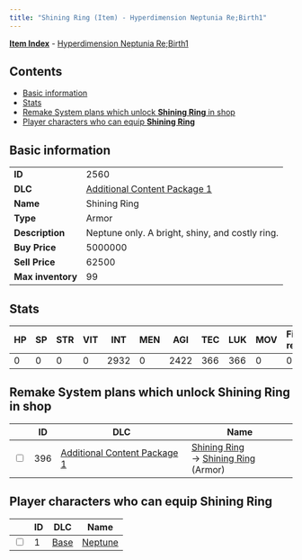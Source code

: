 ```yaml
---
title: "Shining Ring (Item) - Hyperdimension Neptunia Re;Birth1"
---
```


[**Item Index**](/neptunia/rb1/item/index.html) - [Hyperdimension Neptunia Re;Birth1](/neptunia/rb1)

## Contents

- [Basic information](#basic-information)
- [Stats](#stats)
- [Remake System plans which unlock **Shining Ring** in shop](#remake-system-plans-which-unlock-shining-ring-in-shop)
- [Player characters who can equip **Shining Ring**](#player-characters-who-can-equip-shining-ring)

## Basic information

|   |   |
| -- | -- |
| **ID** | 2560 |
| **DLC** | [Additional Content Package 1](/neptunia/rb1/dlc/10-pack1.html) |
| **Name** | Shining Ring |
| **Type** | Armor |
| **Description** | Neptune only. A bright, shiny, and costly ring. |
| **Buy Price** | 5000000 |
| **Sell Price** | 62500 |
| **Max inventory** | 99 |


## Stats

| HP | SP | STR | VIT | INT | MEN | AGI | TEC | LUK | MOV | Fire res. | Ice res. | Wind res. | Lightning res. |
| -- | -- | --- | --- | --- | --- | --- | --- | --- | --- | --------- | -------- | --------- | -------------- |
| 0 | 0 | 0 | 0 | 2932 | 0 | 2422 | 366 | 366 | 0 | 0 | 0 | 0 | 0 |


## Remake System plans which unlock **Shining Ring** in shop

|    | ID | DLC | Name |
| -- | -- | --- | ---- |
| <input type="checkbox" id="rb1-remake-10-396" class="trackbox" /> | 396 | [Additional Content Package 1](/neptunia/rb1/dlc/10-pack1.html) | [Shining Ring](/neptunia/rb1/remake/10-396-shining-ring.html)<br /> → [Shining Ring](/neptunia/rb1/item/10-2560-shining-ring.html) (Armor) |


## Player characters who can equip **Shining Ring**

|    | ID | DLC | Name |
| -- | -- | --- | ---- |
| <input type="checkbox" id="rb1-player-1-1" class="trackbox" /> | 1 | [Base](/neptunia/rb1/dlc/1-base.html) | [Neptune](/neptunia/rb1/player/1-1-neptune.html) |
